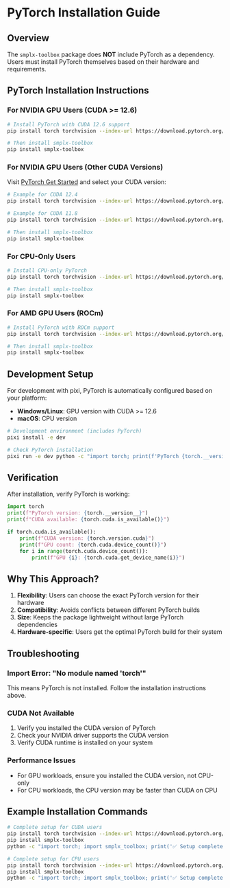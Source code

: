 # PyTorch Installation Guide

## Overview

The `smplx-toolbox` package does **NOT** include PyTorch as a dependency. Users must install PyTorch themselves based on their hardware and requirements.

## PyTorch Installation Instructions

### For NVIDIA GPU Users (CUDA >= 12.6)

```bash
# Install PyTorch with CUDA 12.6 support
pip install torch torchvision --index-url https://download.pytorch.org/whl/cu126

# Then install smplx-toolbox
pip install smplx-toolbox
```

### For NVIDIA GPU Users (Other CUDA Versions)

Visit [PyTorch Get Started](https://pytorch.org/get-started/locally/) and select your CUDA version:

```bash
# Example for CUDA 12.4
pip install torch torchvision --index-url https://download.pytorch.org/whl/cu124

# Example for CUDA 11.8
pip install torch torchvision --index-url https://download.pytorch.org/whl/cu118

# Then install smplx-toolbox
pip install smplx-toolbox
```

### For CPU-Only Users

```bash
# Install CPU-only PyTorch
pip install torch torchvision --index-url https://download.pytorch.org/whl/cpu

# Then install smplx-toolbox
pip install smplx-toolbox
```

### For AMD GPU Users (ROCm)

```bash
# Install PyTorch with ROCm support
pip install torch torchvision --index-url https://download.pytorch.org/whl/rocm6.0

# Then install smplx-toolbox
pip install smplx-toolbox
```

## Development Setup

For development with pixi, PyTorch is automatically configured based on your platform:

- **Windows/Linux**: GPU version with CUDA >= 12.6
- **macOS**: CPU version

```bash
# Development environment (includes PyTorch)
pixi install -e dev

# Check PyTorch installation
pixi run -e dev python -c "import torch; print(f'PyTorch {torch.__version__}'); print(f'CUDA available: {torch.cuda.is_available()}')"
```

## Verification

After installation, verify PyTorch is working:

```python
import torch
print(f"PyTorch version: {torch.__version__}")
print(f"CUDA available: {torch.cuda.is_available()}")

if torch.cuda.is_available():
    print(f"CUDA version: {torch.version.cuda}")
    print(f"GPU count: {torch.cuda.device_count()}")
    for i in range(torch.cuda.device_count()):
        print(f"GPU {i}: {torch.cuda.get_device_name(i)}")
```

## Why This Approach?

1. **Flexibility**: Users can choose the exact PyTorch version for their hardware
2. **Compatibility**: Avoids conflicts between different PyTorch builds
3. **Size**: Keeps the package lightweight without large PyTorch dependencies
4. **Hardware-specific**: Users get the optimal PyTorch build for their system

## Troubleshooting

### Import Error: "No module named 'torch'"

This means PyTorch is not installed. Follow the installation instructions above.

### CUDA Not Available

1. Verify you installed the CUDA version of PyTorch
2. Check your NVIDIA driver supports the CUDA version
3. Verify CUDA runtime is installed on your system

### Performance Issues

- For GPU workloads, ensure you installed the CUDA version, not CPU-only
- For CPU workloads, the CPU version may be faster than CUDA on CPU

## Example Installation Commands

```bash
# Complete setup for CUDA users
pip install torch torchvision --index-url https://download.pytorch.org/whl/cu126
pip install smplx-toolbox
python -c "import torch; import smplx_toolbox; print('✅ Setup complete!')"

# Complete setup for CPU users  
pip install torch torchvision --index-url https://download.pytorch.org/whl/cpu
pip install smplx-toolbox
python -c "import torch; import smplx_toolbox; print('✅ Setup complete!')"
```

